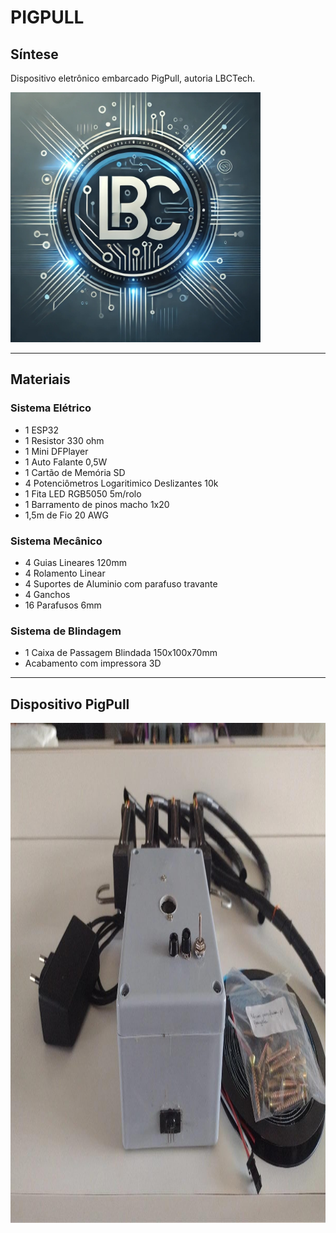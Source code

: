# PIGPULL #

## Síntese

Dispositivo eletrônico embarcado PigPull, autoria LBCTech.

<img src="https://raw.githubusercontent.com/LeoIgreja11/PigPull/refs/heads/main/Arquivos/Logo.jpeg" alt="Logo" width="400" height="400">

---
## Materiais
### Sistema Elétrico
- 1 ESP32
- 1 Resistor 330 ohm
- 1 Mini DFPlayer
- 1 Auto Falante 0,5W
- 1 Cartão de Memória SD
- 4 Potenciômetros Logaritimico Deslizantes 10k
- 1 Fita LED RGB5050 5m/rolo
- 1 Barramento de pinos macho 1x20
- 1,5m de Fio 20 AWG

### Sistema Mecânico
- 4 Guias Lineares 120mm
- 4 Rolamento Linear
- 4 Suportes de Aluminio com parafuso travante
- 4 Ganchos
- 16 Parafusos 6mm

### Sistema de Blindagem
- 1 Caixa de Passagem Blindada 150x100x70mm
- Acabamento com impressora 3D

---
## Dispositivo PigPull
<img src="https://raw.githubusercontent.com/LeoIgreja11/PigPull/refs/heads/main/Arquivos/image.jpg" alt="Visão Frontal do PigPull" width="800" height="800">


